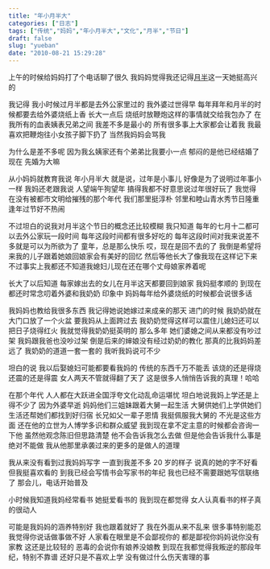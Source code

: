 ```yaml
---
title: "年小月半大"
categories: ["日志"]
tags: ["传统","妈妈","年小月半大","文化","月半","节日"]
draft: false
slug: "yueban"
date: "2010-08-21 15:29:28"
---
```


上午的时候给妈妈打了个电话聊了很久
 我妈妈觉得我还记得<a href="http://baike.baidu.com/view/566477.htm" target="_blank">月半</a>这一天她挺高兴的

我记得
 我小时候过月半都是去外公家里过的
 我外婆过世得早
 每年拜年和月半的时候都要去给外婆烧纸上香
 长大一点后
 烧纸时放鞭炮这样的事情就交给我包办了
 在我所有的血表姨表兄弟之间
 我差不多是最小的
 所有很多事上大家都会让着我
 我最喜欢把鞭炮往小女孩子脚下扔了
 当然我妈妈会骂我

为什么是差不多呢
 因为我幺姨家还有个弟弟比我要小一点
 郁闷的是他已经结婚了现在
 先婚为大嘛

从小妈妈就教育我说
 年小月半大
 就是说，过年是小事儿
 好像是为了说明过年事小一样
 我妈还老跟我说
 人望端午狗望年
 搞得我都不好意思说过年很好玩了
 我觉得
 在没有被都市文明给摧残的那个年代
 我们那里挺淳朴
 邻里和睦山青水秀节日隆重
 逢年过节好不热闹

不过坦白的说我对月半这个节日的概念还比较模糊
 我只知道
 每年的七月十二都可以去外公家玩一段时间
 每年这段时间都有很多好吃的
 每年这段时间对我来说差不多就是可以为所欲为了
 童年，总是那么快乐
 哎，现在是回不去的了
 我倒是希望将来我的儿子跟着她娘回娘家会有美好的回忆
 然后等他长大了像我现在这样记下来
 不过事实上我都还不知道我媳妇儿现在还在哪个丈母娘家养着呢

长大了以后知道
 每家嫁出去的女儿在月半这天都要回到娘家
 我妈挺孝顺的
 到现在都还时常念叨着外婆和我奶奶
 印象中
 妈妈每年给外婆烧纸的时候都会说很多话

我妈妈也教给我很多东西
 我记得她说她嫁过来成亲的那天
 进门的时候
 我奶奶就在大门口放了一个火盆
 要我妈从上面跨过去
 我奶奶觉得这样可以震住儿媳妇还可以把日子烧得红火
 我就觉得我奶奶挺英明的
 那么多年
 她们婆媳之间从来都没有吵过架
 我妈跟我爸也没吵过架
 倒是后来的婶娘没有经过奶奶的教化
 那真的比我妈妈差远了
 我奶奶的道道一套一套的
 我听我妈说可不少

坦白的说
 我以后娶媳妇可能都要看我妈的
 传统的东西千万不能丢
 该烧的还是得烧还震的还是得震
 女人两天不管就得翻了天了
 这是很多人悄悄告诉我的真理！哈哈

在那个年代
 人人都在大跃进全国浮夸文化动乱命运堪忧
 坦白地说我妈上学还是上得不少了
 因为外婆早逝
 妈妈他们三姐妹跟着大舅一起生活
 大舅供她们上学供她们生活还帮她们都找到好归宿
 长兄如父一辈子恩情
 我挺佩服我大舅的
 不光是这些方面
 还在他的立世为人博学多识和群众威望
 我到现在拿不定主意的时候都会咨询一下他
 虽然他观念陈旧但思路清楚
 他不会告诉我怎么去做
 但是他会告诉我什么事是绝对不能做
 我从他那里承袭过来的更多的是做人的道理

我从来没有看到过我妈妈写字
 一直到我差不多 20 岁的样子
 说真的她的字不好看但我挺喜欢看的
 到我已经会写情书会写家书的年纪
 我也已经不需要跟她写信联络了
 那会儿，电话开始普及

小时候我知道我妈经常看书
 她挺爱看书的
 我到现在都觉得
 女人认真看书的样子真的很动人

可能是我妈妈的涵养特别好
 我也跟着就好了
 我在外面从来不乱来
 很多事特别能忍
 我觉得你说话做事做不好
 人家看在眼里是不会鄙视你的
 都是鄙视你妈妈说你没有家教
 这还是比较轻的
 恶毒的会说你有娘养没娘教
 到现在我都觉得我叛逆的那段年纪，特别不靠谱
 还好只是不喜欢上学
 没有做过什么伤天害理的事
